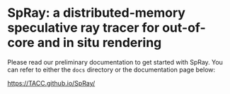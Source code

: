 # SpRay: a distributed-memory speculative ray tracer for out-of-core and in situ rendering

Please read our preliminary documentation to get started with SpRay. You can refer to either the `docs` directory or the documentation page below:

https://TACC.github.io/SpRay/

